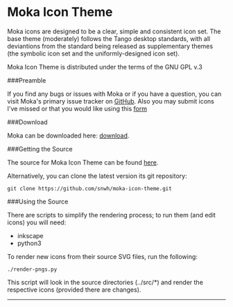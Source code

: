Moka Icon Theme
===============

Moka icons are designed to be a clear, simple and consistent icon set. The base theme (moderately) follows the Tango desktop standards, with all deviantions from the standard being released as supplementary themes (the symbolic icon set and the uniformly-designed icon set).

Moka Icon Theme is distributed under the terms of the GNU GPL v.3

###Preamble

If you find any bugs or issues with Moka or if you have a question, you can visit Moka's primary issue tracker on [GitHub](https://github.com/snwh/moka-icon-theme/issues). Also you may submit icons I've missed or that you would like using this [form](http://goo.gl/39uPJU)

###Download

Moka can be downloaded here: [download](http://www.snwh.org/moka-icon-theme/#download).

###Getting the Source

The source for Moka Icon Theme can be found [here](https://github.com/snwh/moka-icon-theme).

Alternatively, you can clone the latest version its git repository:

    git clone https://github.com/snwh/moka-icon-theme.git

###Using the Source

There are scripts to simplify the rendering process; to run them (and edit icons) you will need:

 * inkscape
 * python3

To render new icons from their source SVG files, run the following:

    ./render-pngs.py

This script will look in the source directories (../src/*) and render the respective icons (provided there are changes).

-----------